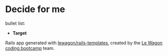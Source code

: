 Decide for me
=============

bullet list:
* **Target**


Rails app generated with [lewagon/rails-templates](https://github.com/lewagon/rails-templates), created by the [Le Wagon coding bootcamp](https://www.lewagon.com) team.
